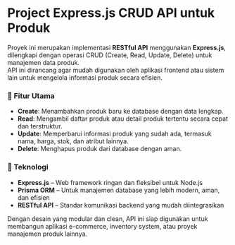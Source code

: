 # Project Express.js CRUD API untuk Produk

Proyek ini merupakan implementasi **RESTful API** menggunakan **Express.js**, dilengkapi dengan operasi CRUD (Create, Read, Update, Delete) untuk manajemen data produk.  
API ini dirancang agar mudah digunakan oleh aplikasi frontend atau sistem lain untuk mengelola informasi produk secara efisien.

### 🔹 Fitur Utama
- **Create**: Menambahkan produk baru ke database dengan data lengkap.  
- **Read**: Mengambil daftar produk atau detail produk tertentu secara cepat dan terstruktur.  
- **Update**: Memperbarui informasi produk yang sudah ada, termasuk nama, harga, stok, dan atribut lainnya.  
- **Delete**: Menghapus produk dari database dengan aman.

### 🔹 Teknologi
- **Express.js** – Web framework ringan dan fleksibel untuk Node.js  
- **Prisma ORM** – Untuk manajemen database yang lebih modern, aman, dan efisien  
- **RESTful API** – Standar komunikasi backend yang mudah diintegrasikan

Dengan desain yang modular dan clean, API ini siap digunakan untuk membangun aplikasi e-commerce, inventory system, atau proyek manajemen produk lainnya.
